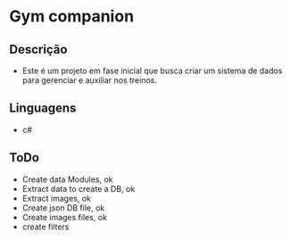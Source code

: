 # Gym companion
## Descrição
- Este é um projeto em fase inicial que busca criar um sistema de dados para gerenciar e auxiliar nos treinos.

## Linguagens
* c# 

## ToDo
* Create data Modules, ok
* Extract data to create a DB, ok
* Extract images, ok
* Create json DB file, ok
* Create images files, ok
* create filters